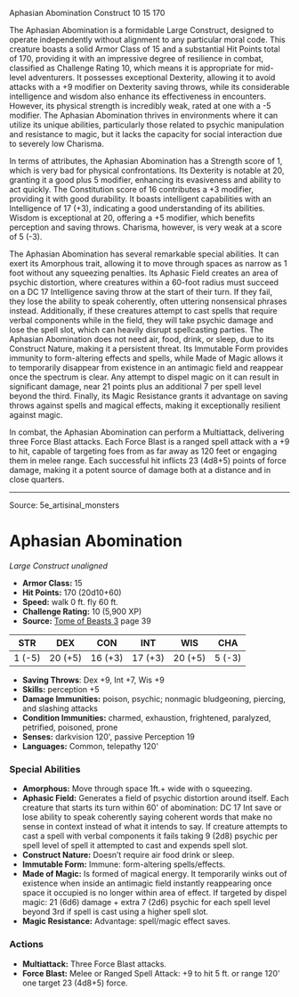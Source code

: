 <MonsterName/>Aphasian Abomination</MonsterName>
<CreatureType/>Construct</CreatureType>
<CR/>10</CR>
<AC/>15</AC>
<HP/>170</HP>
<summary>The Aphasian Abomination is a formidable Large Construct, designed to operate independently without alignment to any particular moral code. This creature boasts a solid Armor Class of 15 and a substantial Hit Points total of 170, providing it with an impressive degree of resilience in combat, classified as Challenge Rating 10, which means it is appropriate for mid-level adventurers. It possesses exceptional Dexterity, allowing it to avoid attacks with a +9 modifier on Dexterity saving throws, while its considerable intelligence and wisdom also enhance its effectiveness in encounters. However, its physical strength is incredibly weak, rated at one with a -5 modifier. The Aphasian Abomination thrives in environments where it can utilize its unique abilities, particularly those related to psychic manipulation and resistance to magic, but it lacks the capacity for social interaction due to severely low Charisma.</summary>

<detail>

In terms of attributes, the Aphasian Abomination has a Strength score of 1, which is very bad for physical confrontations. Its Dexterity is notable at 20, granting it a good plus 5 modifier, enhancing its evasiveness and ability to act quickly. The Constitution score of 16 contributes a +3 modifier, providing it with good durability. It boasts intelligent capabilities with an Intelligence of 17 (+3), indicating a good understanding of its abilities. Wisdom is exceptional at 20, offering a +5 modifier, which benefits perception and saving throws. Charisma, however, is very weak at a score of 5 (-3).

The Aphasian Abomination has several remarkable special abilities. It can exert its Amorphous trait, allowing it to move through spaces as narrow as 1 foot without any squeezing penalties. Its Aphasic Field creates an area of psychic distortion, where creatures within a 60-foot radius must succeed on a DC 17 Intelligence saving throw at the start of their turn. If they fail, they lose the ability to speak coherently, often uttering nonsensical phrases instead. Additionally, if these creatures attempt to cast spells that require verbal components while in the field, they will take psychic damage and lose the spell slot, which can heavily disrupt spellcasting parties. The Aphasian Abomination does not need air, food, drink, or sleep, due to its Construct Nature, making it a persistent threat. Its Immutable Form provides immunity to form-altering effects and spells, while Made of Magic allows it to temporarily disappear from existence in an antimagic field and reappear once the spectrum is clear. Any attempt to dispel magic on it can result in significant damage, near 21 points plus an additional 7 per spell level beyond the third. Finally, its Magic Resistance grants it advantage on saving throws against spells and magical effects, making it exceptionally resilient against magic.

In combat, the Aphasian Abomination can perform a Multiattack, delivering three Force Blast attacks. Each Force Blast is a ranged spell attack with a +9 to hit, capable of targeting foes from as far away as 120 feet or engaging them in melee range. Each successful hit inflicts 23 (4d8+5) points of force damage, making it a potent source of damage both at a distance and in close quarters.</detail>



---

Source: 5e_artisinal_monsters

# Aphasian Abomination

*Large* *Construct* *unaligned*

- **Armor Class:** 15
- **Hit Points:** 170 (20d10+60)
- **Speed:** walk 0 ft. fly 60 ft.
- **Challenge Rating:** 10 (5,900 XP)
- **Source:** [Tome of Beasts 3](https://koboldpress.com/kpstore/product/tome-of-beasts-3-for-5th-edition/) page 39

| STR | DEX | CON | INT | WIS | CHA |
| --- | --- | --- | --- | --- | --- |
| 1 (-5) | 20 (+5) | 16 (+3) | 17 (+3) | 20 (+5) | 5 (-3) |

- **Saving Throws**: Dex +9, Int +7, Wis +9
- **Skills:** perception +5
- **Damage Immunities:** poison, psychic; nonmagic bludgeoning, piercing, and slashing attacks
- **Condition Immunities:** charmed, exhaustion, frightened, paralyzed, petrified, poisoned, prone
- **Senses:** darkvision 120', passive Perception 19
- **Languages:** Common, telepathy 120'

### Special Abilities

- **Amorphous:** Move through space 1ft.+ wide with o squeezing.
- **Aphasic Field:** Generates a field of psychic distortion around itself. Each creature that starts its turn within 60' of abomination: DC 17 Int save or lose ability to speak coherently saying coherent words that make no sense in context instead of what it intends to say. If creature attempts to cast a spell with verbal components it fails taking 9 (2d8) psychic per spell level of spell it attempted to cast and expends spell slot.
- **Construct Nature:** Doesn’t require air food drink or sleep.
- **Immutable Form:** Immune: form-altering spells/effects.
- **Made of Magic:** Is formed of magical energy. It temporarily winks out of existence when inside an antimagic field instantly reappearing once space it occupied is no longer within area of effect. If targeted by dispel magic: 21 (6d6) damage + extra 7 (2d6) psychic for each spell level beyond 3rd if spell is cast using a higher spell slot.
- **Magic Resistance:** Advantage: spell/magic effect saves.

### Actions

- **Multiattack:** Three Force Blast attacks.
- **Force Blast:** Melee or Ranged Spell Attack: +9 to hit 5 ft. or range 120' one target 23 (4d8+5) force.




